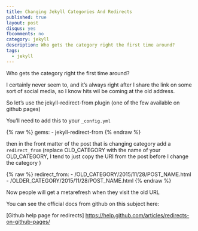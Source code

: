 ```yaml
---
title: Changing Jekyll Categories And Redirects
published: true
layout: post
disqus: yes
fbcomments: no
category: jekyll
description: Who gets the category right the first time around?
tags: 
  - jekyll
---
```


Who gets the category right the first time around?  

I certainly never seem to, and it’s always right after I share the link on some sort of social media, so I know hits wil be coming at the old address.

So let’s use the jekyll-redirect-from plugin (one of the few available on github pages)

You’ll need to add this to your `_config.yml`

{% raw  %}
    gems:
      - jekyll-redirect-from
{% endraw  %}

then in the front matter of the post that is changing category add a `redirect_from` (replace OLD_CATEGORY with the name of your OLD_CATEGORY, I tend to just copy the URI from the post before I change the category )

{% raw  %}
    redirect_from:
      - /OLD_CATEGORY/2015/11/28/POST_NAME.html
      - /OLDER_CATEGORY/2015/11/28/POST_NAME.html
{% endraw  %}

Now people will get a metarefresh when they visit the old URL

You can see the official docs from github on this subject here:

[Github help page for redirects] https://help.github.com/articles/redirects-on-github-pages/
